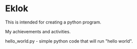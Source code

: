# Eklok

This is intended for creating a python program. 

My achievements and activities. 

hello_world.py - simple python code that will run "hello world".
